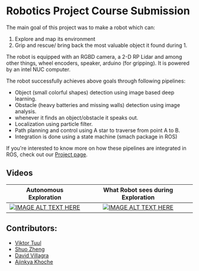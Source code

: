 # Robotics Project Course Submission
The main goal of this project was to make a robot which can:

1. Explore and map its environment
2. Grip and rescue/ bring back the most valuable object it found during 1. 

The robot is equipped with an RGBD camera, a 2-D RP Lidar and among other things, wheel encoders, speaker, arduino (for gripping). It is powered by an intel NUC computer. 

The robot successfully achieves above goals through following pipelines:
- Object (small colorful shapes) detection using image based deep learning.
- Obstacle (heavy batteries and missing walls) detection using image analysis.
- whenever it finds an object/obstacle it speaks out.
- Localization using particle filter.
- Path planning and control using A star to traverse from point A to B.
- Integration is done using a state machine (smach package in ROS) 

If you're interested to know more on how these pipelines are integrated in ROS, check out our [Project page](https://github.com/RAS-2018-grp-4). 

## Videos
Autonomous Exploration             |  What Robot sees during Exploration 
:-------------------------:|:-------------------------:
[![IMAGE ALT TEXT HERE](http://img.youtube.com/vi/khB9kPSdTlk/0.jpg)](https://youtu.be/khB9kPSdTlk)  |  [![IMAGE ALT TEXT HERE](http://img.youtube.com/vi/7GNrhhASpx8/0.jpg)](https://youtu.be/7GNrhhASpx8)

## Contributors: 
- [Viktor Tuul](https://www.linkedin.com/in/viktor-tuul-827ab7162/)
- [Shuo Zheng](https://www.linkedin.com/in/shuo-zheng)
- [David Villagra](https://www.linkedin.com/in/davidvillagra/)
- [Ajinkya Khoche](https://www.linkedin.com/in/ajinkyakhoche/)


